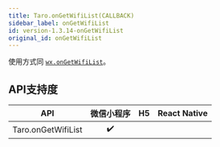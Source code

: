 ```yaml
---
title: Taro.onGetWifiList(CALLBACK)
sidebar_label: onGetWifiList
id: version-1.3.14-onGetWifiList
original_id: onGetWifiList
---
```



使用方式同 [`wx.onGetWifiList`](https://developers.weixin.qq.com/miniprogram/dev/api/wx.onGetWifiList.html)。



## API支持度


| API | 微信小程序 | H5 | React Native |
| :-: | :-: | :-: | :-: |
| Taro.onGetWifiList | ✔️ |  |  |


